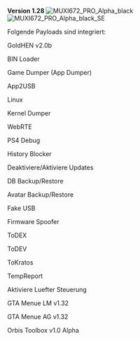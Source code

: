 **Version 1.28**
![MUXI672_PRO_Alpha_black](https://user-images.githubusercontent.com/39792666/143764163-2380f79f-7c55-409c-b355-92e277d68719.jpg)
![MUXI672_PRO_Alpha_black_SE](https://user-images.githubusercontent.com/39792666/143764166-c8cf04de-825b-4462-a539-93aa869c947a.jpg)


Folgende Payloads sind integriert:

GoldHEN v2.0b

BIN Loader

Game Dumper (App Dumper)

App2USB

Linux

Kernel Dumper

WebRTE

PS4 Debug

History Blocker

Deaktiviere/Aktiviere Updates

DB Backup/Restore

Avatar Backup/Restore

Fake USB

Firmware Spoofer

ToDEX

ToDEV

ToKratos

TempReport

Aktiviere Luefter Steuerung

GTA Menue LM v1.32

GTA Menue AG v1.32

Orbis Toolbox v1.0 Alpha

